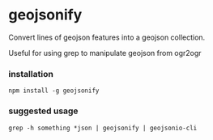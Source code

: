 # geojsonify

Convert lines of geojson features into a geojson collection.

Useful for using grep to manipulate geojson from ogr2ogr

### installation

    npm install -g geojsonify

### suggested usage

    grep -h something *json | geojsonify | geojsonio-cli 
